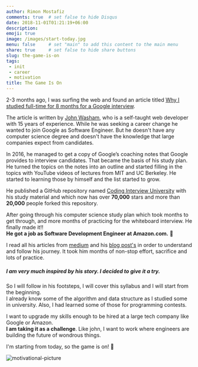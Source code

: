 ```yaml
---
author: Rimon Mostafiz
comments: true	# set false to hide Disqus
date: 2018-11-01T01:21:19+06:00
description:
emoji: true
image: /images/start-today.jpg
menu: false		# set "main" to add this content to the main menu
share: true	    # set false to hide share buttons
slug: the-game-is-on
tags:
 - init
 - career
 - motivation
title: The Game Is On
---
```

2-3 months ago, I was surfing the web and found an article titled  [Why I studied full-time for 8 months for a Google interview](https://medium.freecodecamp.org/why-i-studied-full-time-for-8-months-for-a-google-interview-cc662ce9bb13).

The article is written by [John Washam](https://www.linkedin.com/in/johnawasham/), who is a self-taught web developer with 15 years of experience. While he was seeking a career change he wanted to join Google as Software Engineer. But he doesn't have any computer science degree and doesn't have the knowledge that large companies expect from candidates.

In 2016, he managed to get a copy of Google’s coaching notes that Google provides to interview candidates. That became the basis of his study plan. He turned the topics on the notes into an outline and started filling in the topics with YouTube videos of lectures from MIT and UC Berkeley. He started to learning those by himself and the list started to grow.

He published a GitHub repository named
[Coding Interview University](https://github.com/jwasham/coding-interview-university) with his study material and which now has over **70,000** stars and more than **20,000** people forked this repository.

After going through his computer science study plan which took months to get through, and more months of practicing for the whiteboard interview. He finally made it!!<br>
**He got a job as Software Development Engineer at Amazon.com.** :tada:

I read all his articles from [medium](https://medium.freecodecamp.org/@googleyasheck) and his [blog post's](https://startupnextdoor.com/) in order to understand and follow his journey. It took him months of non-stop effort, sacrifice and lots of practice.

##### I am very much inspired by his story. I decided to give it a try.

So I will follow in his footsteps, I will cover this syllabus and I will start from the beginning. <br>
I already know some of the algorithm and data structure as I studied some in university. Also, I had learned some of those for programming contests. <br>

I want to upgrade my skills enough to be hired at a large tech company like Google or Amazon. <br>
**I am taking it as a challenge**. Like john, I want to work where engineers are building the future of wondrous things.

I'm starting from today, so the game is on! :rocket:

![motivational-picture](/images/difficult-roads.jpg)
